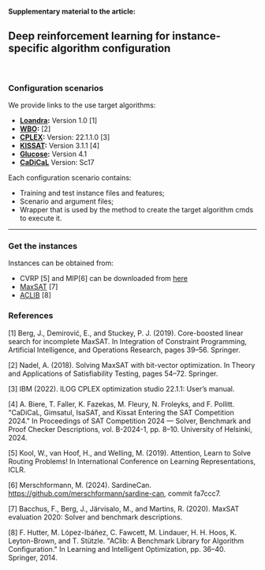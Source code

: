 **Supplementary material to the article:**

## Deep reinforcement learning for instance-specific algorithm configuration
<br>

### Configuration scenarios
 
We provide links to the use target algorithms:

+ **[Loandra](https://github.com/jezberg/loandra):** Version 1.0 [1]  
+ **[WBO](https://github.com/sbjoshi/Open-WBO-Inc):** [2]
+ **[CPLEX](https://www.ibm.com/products/ilog-cplex-optimization-studio):** Version: 22.1.1.0 [3]  
+ **[KISSAT](https://github.com/arminbiere/kissat):** Version 3.1.1 [4]  
+ **[Glucose](https://github.com/audemard/glucose):** Version 4.1  
+ **[CaDiCaL](https://github.com/arminbiere/cadical)** Version: Sc17

Each configuration scenario contains:  
+ Training and test instance files and features;  
+ Scenario and argument files;  
+ Wrapper that is used by the method to create the target algorithm cmds to execute it.

***

### Get the instances

Instances can be obtained from:
+ CVRP [5] and MIP[6]  can be downloaded from [here](https://zenodo.org/records/14515806?token=eyJhbGciOiJIUzUxMiJ9.eyJpZCI6IjllNTYwNDBlLThkZjItNGJhOS04Zjc4LTJjODVkMjU4NmY2MSIsImRhdGEiOnt9LCJyYW5kb20iOiIyYmNiYjVmZjFhNWMwMTI1NmI0MjQ5ZGY0NGQ5MTA1YiJ9.p0cZ7dgnbi4oj6rTTztYB3w4_pXStOLlJoKOF9UYX80gCc9t_cpgkUcSYdQsbB03S6bgPCGsLg3tzjCgujp0Yw)
+ [MaxSAT](http://www.cs.toronto.edu/maxsat-lib/maxsat-instances/master-set/unweighted/) [7]  
+ [ACLIB](https://bitbucket.org/mlindauer/aclib2/src/master/) [8]  


### References

[1] Berg, J., Demirović, E., and Stuckey, P. J. (2019). Core-boosted linear search for incomplete MaxSAT. In Integration of Constraint Programming, Artificial Intelligence, and Operations Research, pages 39–56. Springer.

[2] Nadel, A. (2018). Solving MaxSAT with bit-vector optimization. In Theory and Applications of Satisfiability Testing, pages 54–72. Springer.

[3] IBM (2022). ILOG CPLEX optimization studio 22.1.1: User’s manual.

[4] A. Biere, T. Faller, K. Fazekas, M. Fleury, N. Froleyks, and F. Pollitt. "CaDiCaL, Gimsatul, IsaSAT, and Kissat Entering the SAT Competition 2024." In Proceedings of SAT Competition 2024 — Solver, Benchmark and Proof Checker Descriptions, vol. B-2024-1, pp. 8–10. University of Helsinki, 2024.

[5] Kool, W., van Hoof, H., and Welling, M. (2019). Attention, Learn to Solve Routing Problems! In International Conference on Learning Representations, ICLR.

[6] Merschformann, M. (2024). SardineCan. https://github.com/merschformann/sardine-can, commit fa7ccc7.

[7] Bacchus, F., Berg, J., Järvisalo, M., and Martins, R. (2020). MaxSAT evaluation 2020: Solver and benchmark descriptions.

[8] F. Hutter, M. López-Ibáñez, C. Fawcett, M. Lindauer, H. H. Hoos, K. Leyton-Brown, and T. Stützle. "AClib: A Benchmark Library for Algorithm Configuration." In Learning and Intelligent Optimization, pp. 36–40. Springer, 2014.